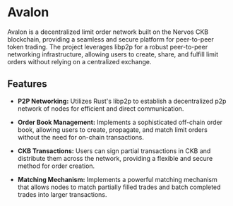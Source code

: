 # Avalon

Avalon is a decentralized limit order network built on the Nervos CKB blockchain, providing a seamless and secure platform for peer-to-peer token trading. The project leverages libp2p for a robust peer-to-peer networking infrastructure, allowing users to create, share, and fulfill limit orders without relying on a centralized exchange.

## Features

- **P2P Networking:** Utilizes Rust's libp2p to establish a decentralized p2p network of nodes for efficient and direct communication.

- **Order Book Management:** Implements a sophisticated off-chain order book, allowing users to create, propagate, and match limit orders without the need for on-chain transactions.

- **CKB Transactions:** Users can sign partial transactions in CKB and distribute them across the network, providing a flexible and secure method for order creation.

- **Matching Mechanism:** Implements a powerful matching mechanism that allows nodes to match partially filled trades and batch completed trades into larger transactions.
